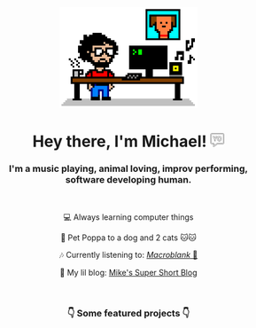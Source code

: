 <!-- Header -->
<div id='header' align='center'>
    <a href="https://michaelraymond.dev/" target="_blank"><img src="assets/8bit-desk.png" alt="Actual photo of me coding." title="Link to my site" width="250"/></a>
    <h1>
      Hey there, I'm Michael! 
      <a href="https://michaelraymond.dev/" target="_blank"><img src="assets/yo.png" width="25px"/></a>
    </h1>
    <h3>
      I'm a music playing, animal loving, improv performing, software developing human.
    </h3>
</div>

<br/>
<!-- About -->
<div align='center'>
  <p>💻 Always learning computer things</p>
  <p>🐶 Pet Poppa to a dog and 2 cats 🐱🐱</p>
  <p>🎶 Currently listening to: <a href="https://www.youtube.com/@Macroblank" target="_blank"><i>Macroblank</i> 🌊 </p></a>
  <p>📝 My lil blog: <a href="https://michaelraymond.dev/" target="_blank">Mike's Super Short Blog</a></p>
</div>

<br/>
<!-- The rest -->
<div align='center'>
  <h3>👇 Some featured projects 👇</h3>
</div>
